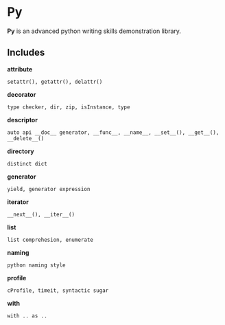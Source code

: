Py
=========
**Py** is an advanced python writing skills demonstration library.

Includes
---------

**attribute**

	setattr(), getattr(), delattr()


**decorator**

	type checker, dir, zip, isInstance, type

**descriptor**

	auto api __doc__ generator, __func__, __name__, __set__(), __get__(), __delete__()

**directory**

	distinct dict
    
**generator**

	yield, generator expression
    
**iterator**

	__next__(), __iter__()
    
    
**list** 
    
	list comprehesion, enumerate

**naming**

	python naming style

**profile**

	cProfile, timeit, syntactic sugar


**with**

	with .. as ..
 


